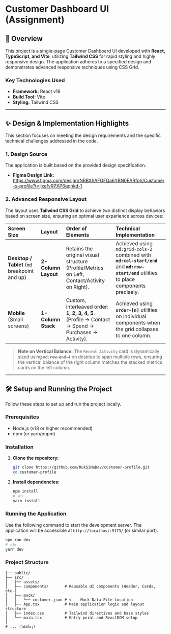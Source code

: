 # Customer Dashboard UI (Assignment)

## 🚀 Overview

This project is a single-page Customer Dashboard UI developed with **React, TypeScript, and Vite**, utilizing **Tailwind CSS** for rapid styling and highly responsive design. The application adheres to a specified design and demonstrates advanced responsive techniques using CSS Grid.

### Key Technologies Used

* **Framework:** React v19
* **Build Tool:** Vite
* **Styling:** Tailwind CSS

---

## ✨ Design & Implementation Highlights

This section focuses on meeting the design requirements and the specific technical challenges addressed in the code.

### 1. Design Source

The application is built based on the provided design specification.

* **Figma Design Link:** https://www.figma.com/design/NRBXhAFGFQa6YBN0EARfph/Customer-s-profile?t=jlxefvRPXP6qqnkd-1

### 2. Advanced Responsive Layout

The layout uses **Tailwind CSS Grid** to achieve two distinct display behaviors based on screen size, ensuring an optimal user experience across devices:

| Screen Size | Layout | Order of Elements | Technical Implementation |
| :--- | :--- | :--- | :--- |
| **Desktop / Tablet** (`md` breakpoint and up) | **2-Column Layout** | Retains the original visual structure (Profile/Metrics on Left, Contact/Activity on Right). | Achieved using `md:grid-cols-2` combined with **`md:col-start/end`** and **`md:row-start/end`** utilities to place components precisely. |
| **Mobile** (Small screens) | **1-Column Stack** | Custom, interleaved order: **1, 2, 3, 4, 5**. (Profile → Contact → Spend → Purchases → Activity). | Achieved using **`order-[n]`** utilities on individual components when the grid collapses to one column. |

> **Note on Vertical Balance:** The `Recent Activity` card is dynamically sized using **`md:row-end-4`** on desktop to span multiple rows, ensuring the vertical balance of the right column matches the stacked metrics cards on the left column.

---

## 🛠️ Setup and Running the Project

Follow these steps to set up and run the project locally.

### Prerequisites

* Node.js (v18 or higher recommended)
* npm (or yarn/pnpm)

### Installation

1.  **Clone the repository:**
    ```bash
    git clone https://github.com/RukSiNaDev/customer-profile.git
    cd customer-profile
    ```

2.  **Install dependencies:**
    ```bash
    npm install
    # หรือ
    yarn install
    ```

### Running the Application

Use the following command to start the development server. The application will be accessible at `http://localhost:5173/` (or similar port).

```bash
npm run dev
# หรือ
yarn dev
```

### Project Structure

```
├── public/
├── src/
│   ├── assets/
│   ├── components/       # Reusable UI components (Header, Cards, etc.)
│   ├── mock/
│   │   └── customer.json # <--- Mock Data File Location
│   ├── App.tsx           # Main application logic and layout structure
│   ├── index.css         # Tailwind directives and base styles
│   └── main.tsx          # Entry point and ReactDOM setup
│   
# ... (ไฟล์อื่นๆ)
```